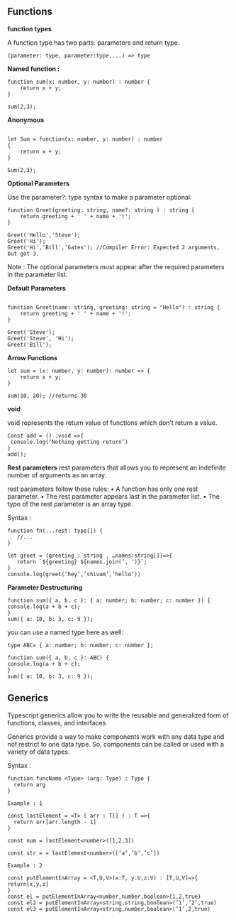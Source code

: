 ## Functions

**function types**

A function type has two parts: parameters and return type.

`(parameter: type, parameter:type,...) => type`

**Named function :**

```
function sum(x: number, y: number) : number {
    return x + y;
}

sum(2,3);
```

**Anonymous**

```

let Sum = function(x: number, y: number) : number
{
    return x + y;
}

Sum(2,3);

```

**Optional Parameters**

Use the parameter?: type syntax to make a parameter optional.

```
function Greet(greeting: string, name?: string ) : string {
    return greeting + ' ' + name + '!';
}

Greet('Hello','Steve');
Greet('Hi');
Greet('Hi','Bill','Gates'); //Compiler Error: Expected 2 arguments, but got 3.
```

Note : The optional parameters must appear after the required parameters in the parameter list.

**Default Parameters**

```

function Greet(name: string, greeting: string = "Hello") : string {
    return greeting + ' ' + name + '!';
}

Greet('Steve');
Greet('Steve', 'Hi');
Greet('Bill');
```

**Arrow Functions**

```
let sum = (x: number, y: number): number => {
    return x + y;
}

sum(10, 20); //returns 30
```

**void**

void represents the return value of functions which don’t return a value.

```
Const add = () :void =>{
 console.log(‘Nothing getting return’)
}
add();
```

**Rest parameters**
rest parameters that allows you to represent an indefinite number of arguments as an array.

rest parameters follow these rules:
• A function has only one rest parameter.
• The rest parameter appears last in the parameter list.
• The type of the rest parameter is an array type.

Syntax :

```
function fn(...rest: type[]) {
   //...
}
```

```
let greet = (greeting : string , …names:string[])=>{
   return `${greeting} ${names.join(‘, ‘)}`;
}
console.log(greet(‘hey’,’shivam’,’hello’))

```

**Parameter Destructuring**

```
function sum({ a, b, c }: { a: number; b: number; c: number }) {
console.log(a + b + c);
}
sum({ a: 10, b: 3, c: 9 });
```

you can use a named type here as well:

```
type ABC= { a: number; b: number; c: number };

function sum({ a, b, c }: ABC) {
console.log(a + b + c);
}
sum({ a: 10, b: 3, c: 9 });
```

## Generics

Typescript generics allow you to write the reusable and generalized form of functions, classes, and interfaces

Generics provide a way to make components work with any data type and not restrict to one data type. So, components can be called or used with a variety of data types.

Syntax :

```
function funcName <Type> (arg: Type) : Type {
  return arg
}

```

```
Example : 1

const lastElement = <T> ( arr : T[] ) : T =>{
  return arr[arr.length - 1]
}

const num = lastElement<number>([1,2,3])

const str = = lastElement<number>([‘a’,’b’,’c’])

```

```
Example : 2

const putElementInArray = <T,U,V>(x:T, y:U,z:V) : [T,U,V]=>{
return[x,y,z]
}
const el = putElementInArray<number,number,boolean>(1,2,true)
const el2 = putElementInArray<string,string,boolean>(‘1’,’2’,true)
const el3 = putElementInArray<string,number,boolean>(‘1’,2,true)
```

